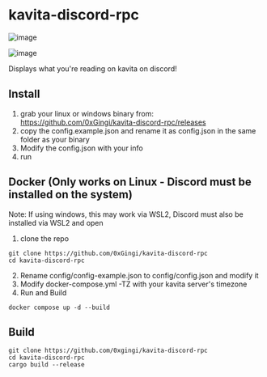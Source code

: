 # kavita-discord-rpc

![image](https://github.com/user-attachments/assets/b5efcc84-07e2-4849-b737-bf4b4a006c07)

![image](https://github.com/user-attachments/assets/a5c56d2a-2015-456c-948a-a08b769cd54c)


Displays what you're reading on kavita on discord!

## Install

1. grab your linux or windows binary from: https://github.com/0xGingi/kavita-discord-rpc/releases
2. copy the config.example.json and rename it as config.json in the same folder as your binary
3. Modify the config.json with your info
4. run

## Docker (Only works on Linux - Discord must be installed on the system)
Note: If using windows, this may work via WSL2, Discord must also be installed via WSL2 and open

1. clone the repo
```
git clone https://github.com/0xGingi/kavita-discord-rpc
cd kavita-discord-rpc
```
2. Rename config/config-example.json to config/config.json and modify it
3. Modify docker-compose.yml -TZ with your kavita server's timezone
4. Run and Build
```
docker compose up -d --build
```

## Build
```
git clone https://github.com/0xgingi/kavita-discord-rpc
cd kavita-discord-rpc
cargo build --release
```
